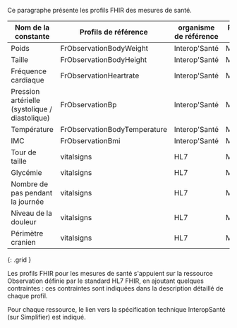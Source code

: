   
  
Ce paragraphe présente les profils FHIR des mesures de santé.  
  
  
|     Nom   de la constante                               |    Profils de référence             |   organisme de référence |  Profils   FHIR ENS (décrites dans ce document)    | 
|---------------------------------------------------------|-------------------------------------|-------------------------------------------------------|---|
|     Poids                                               |     FrObservationBodyWeight         | Interop'Santé |     MesFrObservationBodyWeight                       |   
|     Taille                                              |     FrObservationBodyHeight         | Interop'Santé |     MesFrObservationBodyHeight                       |   
|     Fréquence   cardiaque                               |     FrObservationHeartrate          | Interop'Santé |     MesFrObservationHeartrate                        |   
|     Pression   artérielle (systolique / diastolique)    |     FrObservationBp                 | Interop'Santé |     MesFrObservationBP                               |   
|     Température                                         |     FrObservationBodyTemperature    | Interop'Santé |     MesFrObservationBodyTemperature                  |   
|     IMC                                                 |     FrObservationBmi                | Interop'Santé |     MesFrObservationBMI                              |   
|     Tour de taille                                      |     vitalsigns                      | HL7           |     MesObservationWaistCircumference                 |   
|     Glycémie                                            |     vitalsigns                      | HL7           |     MesObservationGlucose                            |   
|     Nombre de pas   pendant la journée                  |     vitalsigns                      | HL7           |     MesObservationStepsByDay                         |   
|     Niveau de la   douleur                              |     vitalsigns                      | HL7           |     MesObservationPainSeverity                       |   
|     Périmètre   cranien                                 |     vitalsigns                      | HL7           |     MesObservationHeadCircumference                  |   
{: .grid }
  
  
Les profils FHIR pour les mesures de santé s'appuient sur la ressource Observation définie par le standard HL7 FHIR, en ajoutant quelques contraintes : ces contraintes sont indiquées dans la description détaillé de chaque profil.
  
Pour chaque ressource, le lien vers la spécification technique InteropSanté (sur Simplifier) est indiqué.
  